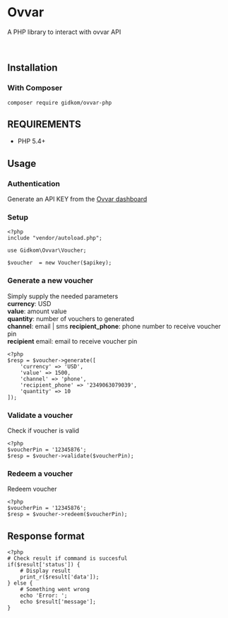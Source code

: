 # Ovvar

A PHP library to interact with ovvar API

&nbsp;
## Installation  

### With Composer

`composer require gidkom/ovvar-php`


## REQUIREMENTS

- PHP 5.4+

## Usage

### Authentication
Generate an API KEY from the <a href="https://app.ovvar.com" target="_blank">Ovvar dashboard</a>


### Setup

```
<?php
include "vendor/autoload.php";

use Gidkom\Ovvar\Voucher;

$voucher  = new Voucher($apikey);
```

### Generate a new voucher
Simply supply the needed parameters  
**currency**: USD  
**value**: amount value  
**quantity**: number of vouchers to generated  
**channel**: email | sms
**recipient_phone**: phone number to receive voucher pin  
**recipient** email: email to receive voucher pin 

```
<?php
$resp = $voucher->generate([
    'currency' => 'USD',
    'value' => 1500,
    'channel' => 'phone',
    'recipient_phone' => '2349063079039',
    'quantity' => 10
]);
```

### Validate a voucher
Check if voucher is valid
```
<?php
$voucherPin = '12345876';
$resp = $voucher->validate($voucherPin);
```


### Redeem a voucher
Redeem voucher
```
<?php
$voucherPin = '12345876';
$resp = $voucher->redeem($voucherPin);

```


## Response format
```
<?php
# Check result if command is succesful
if($result['status']) {
    # Display result
    print_r($result['data']);
} else {
    # Something went wrong
    echo 'Error: ';
    echo $result['message'];
}

```